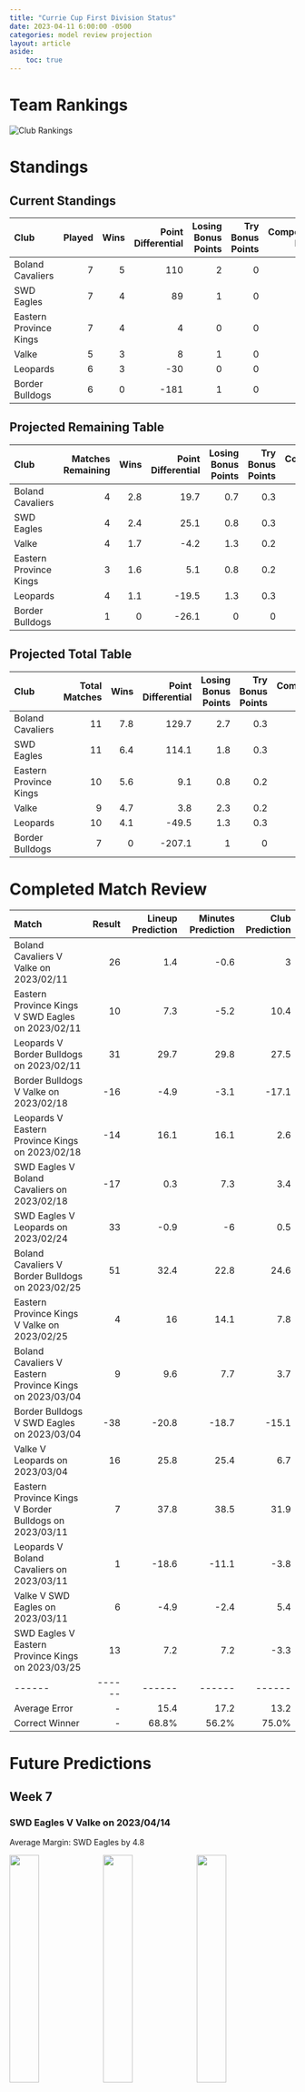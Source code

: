 ```yaml
---  
title: "Currie Cup First Division Status"  
date: 2023-04-11 6:00:00 -0500  
categories: model review projection  
layout: article  
aside:  
    toc: true  
---
```

# Team Rankings


![Club Rankings](plots/rankings_Currie-Cup-First-Division-2022.png)
# Standings

## Current Standings


| Club                   |   Played |   Wins |   Point Differential |   Losing Bonus Points |   Try Bonus Points |   Competition Points |
|:-----------------------|---------:|-------:|---------------------:|----------------------:|-------------------:|---------------------:|
| Boland Cavaliers       |        7 |      5 |                  110 |                     2 |                  0 |                   22 |
| SWD Eagles             |        7 |      4 |                   89 |                     1 |                  0 |                   17 |
| Eastern Province Kings |        7 |      4 |                    4 |                     0 |                  0 |                   16 |
| Valke                  |        5 |      3 |                    8 |                     1 |                  0 |                   13 |
| Leopards               |        6 |      3 |                  -30 |                     0 |                  0 |                   12 |
| Border Bulldogs        |        6 |      0 |                 -181 |                     1 |                  0 |                    1 |



## Projected Remaining Table


| Club                   |   Matches Remaining |   Wins |   Point Differential |   Losing Bonus Points |   Try Bonus Points |   Competition Points |
|:-----------------------|--------------------:|-------:|---------------------:|----------------------:|-------------------:|---------------------:|
| Boland Cavaliers       |                   4 |    2.8 |                 19.7 |                   0.7 |                0.3 |                 12.5 |
| SWD Eagles             |                   4 |    2.4 |                 25.1 |                   0.8 |                0.3 |                 11.1 |
| Valke                  |                   4 |    1.7 |                 -4.2 |                   1.3 |                0.2 |                  8.6 |
| Eastern Province Kings |                   3 |    1.6 |                  5.1 |                   0.8 |                0.2 |                  7.8 |
| Leopards               |                   4 |    1.1 |                -19.5 |                   1.3 |                0.3 |                  6.2 |
| Border Bulldogs        |                   1 |    0   |                -26.1 |                   0   |                0   |                  0   |



## Projected Total Table


| Club                   |   Total Matches |   Wins |   Point Differential |   Losing Bonus Points |   Try Bonus Points |   Competition Points |
|:-----------------------|----------------:|-------:|---------------------:|----------------------:|-------------------:|---------------------:|
| Boland Cavaliers       |              11 |    7.8 |                129.7 |                   2.7 |                0.3 |                 34.5 |
| SWD Eagles             |              11 |    6.4 |                114.1 |                   1.8 |                0.3 |                 28.1 |
| Eastern Province Kings |              10 |    5.6 |                  9.1 |                   0.8 |                0.2 |                 23.8 |
| Valke                  |               9 |    4.7 |                  3.8 |                   2.3 |                0.2 |                 21.6 |
| Leopards               |              10 |    4.1 |                -49.5 |                   1.3 |                0.3 |                 18.2 |
| Border Bulldogs        |               7 |    0   |               -207.1 |                   1   |                0   |                  1   |



# Completed Match Review


| Match                                                   |   Result |   Lineup Prediction |   Minutes Prediction |   Club Prediction |
|:--------------------------------------------------------|---------:|--------------------:|---------------------:|------------------:|
| Boland Cavaliers V Valke on 2023/02/11                  |       26 |                 1.4 |                 -0.6 |               3   |
| Eastern Province Kings V SWD Eagles on 2023/02/11       |       10 |                 7.3 |                 -5.2 |              10.4 |
| Leopards V Border Bulldogs on 2023/02/11                |       31 |                29.7 |                 29.8 |              27.5 |
| Border Bulldogs V Valke on 2023/02/18                   |      -16 |                -4.9 |                 -3.1 |             -17.1 |
| Leopards V Eastern Province Kings on 2023/02/18         |      -14 |                16.1 |                 16.1 |               2.6 |
| SWD Eagles V Boland Cavaliers on 2023/02/18             |      -17 |                 0.3 |                  7.3 |               3.4 |
| SWD Eagles V Leopards on 2023/02/24                     |       33 |                -0.9 |                 -6   |               0.5 |
| Boland Cavaliers V Border Bulldogs on 2023/02/25        |       51 |                32.4 |                 22.8 |              24.6 |
| Eastern Province Kings V Valke on 2023/02/25            |        4 |                16   |                 14.1 |               7.8 |
| Boland Cavaliers V Eastern Province Kings on 2023/03/04 |        9 |                 9.6 |                  7.7 |               3.7 |
| Border Bulldogs V SWD Eagles on 2023/03/04              |      -38 |               -20.8 |                -18.7 |             -15.1 |
| Valke V Leopards on 2023/03/04                          |       16 |                25.8 |                 25.4 |               6.7 |
| Eastern Province Kings V Border Bulldogs on 2023/03/11  |        7 |                37.8 |                 38.5 |              31.9 |
| Leopards V Boland Cavaliers on 2023/03/11               |        1 |               -18.6 |                -11.1 |              -3.8 |
| Valke V SWD Eagles on 2023/03/11                        |        6 |                -4.9 |                 -2.4 |               5.4 |
| SWD Eagles V Eastern Province Kings on 2023/03/25       |       13 |                 7.2 |                  7.2 |              -3.3 |
| ------ | ------ | ------ | ------ | ------ |
| Average Error |       - | 15.4 | 17.2 | 13.2 |
| Correct Winner |       - | 68.8% | 56.2% | 75.0% |


# Future Predictions

## Week 7

### SWD Eagles V Valke on 2023/04/14


Average Margin: SWD Eagles by 4.8

<p float="left">
<img src="plots/performances_SWD Eagles_V_Valke_7.png" width="32%" />
<img src="plots/resultbar_SWD Eagles_V_Valke_7.png" width="32%" />
<img src="plots/spreads_SWD Eagles_V_Valke_7.png" width="32%" />
</p>

### Eastern Province Kings V Leopards on 2023/04/15


Average Margin: Eastern Province Kings by 7.7

<p float="left">
<img src="plots/performances_Eastern Province Kings_V_Leopards_7.png" width="32%" />
<img src="plots/resultbar_Eastern Province Kings_V_Leopards_7.png" width="32%" />
<img src="plots/spreads_Eastern Province Kings_V_Leopards_7.png" width="32%" />
</p>

## Week 8

### Valke V Boland Cavaliers on 2023/04/22


Average Margin: Boland Cavaliers by 1.5

<p float="left">
<img src="plots/performances_Valke_V_Boland Cavaliers_8.png" width="32%" />
<img src="plots/resultbar_Valke_V_Boland Cavaliers_8.png" width="32%" />
<img src="plots/spreads_Valke_V_Boland Cavaliers_8.png" width="32%" />
</p>

### Leopards V SWD Eagles on 2023/04/22


Average Margin: SWD Eagles by 1.2

<p float="left">
<img src="plots/performances_Leopards_V_SWD Eagles_8.png" width="32%" />
<img src="plots/resultbar_Leopards_V_SWD Eagles_8.png" width="32%" />
<img src="plots/spreads_Leopards_V_SWD Eagles_8.png" width="32%" />
</p>

## Week 9

### SWD Eagles V Border Bulldogs on 2023/04/28


Average Margin: SWD Eagles by 26.1

<p float="left">
<img src="plots/performances_SWD Eagles_V_Border Bulldogs_9.png" width="32%" />
<img src="plots/resultbar_SWD Eagles_V_Border Bulldogs_9.png" width="32%" />
<img src="plots/spreads_SWD Eagles_V_Border Bulldogs_9.png" width="32%" />
</p>

### Boland Cavaliers V Leopards on 2023/04/29


Average Margin: Boland Cavaliers by 11.1

<p float="left">
<img src="plots/performances_Boland Cavaliers_V_Leopards_9.png" width="32%" />
<img src="plots/resultbar_Boland Cavaliers_V_Leopards_9.png" width="32%" />
<img src="plots/spreads_Boland Cavaliers_V_Leopards_9.png" width="32%" />
</p>

## Week 10

### Eastern Province Kings V Boland Cavaliers on 2023/05/13


Average Margin: Boland Cavaliers by 0.1

<p float="left">
<img src="plots/performances_Eastern Province Kings_V_Boland Cavaliers_10.png" width="32%" />
<img src="plots/resultbar_Eastern Province Kings_V_Boland Cavaliers_10.png" width="32%" />
<img src="plots/spreads_Eastern Province Kings_V_Boland Cavaliers_10.png" width="32%" />
</p>

## Week 12

### Leopards V Valke on 2023/06/03


Average Margin: Leopards by 0.5

<p float="left">
<img src="plots/performances_Leopards_V_Valke_12.png" width="32%" />
<img src="plots/resultbar_Leopards_V_Valke_12.png" width="32%" />
<img src="plots/spreads_Leopards_V_Valke_12.png" width="32%" />
</p>

## Week 11

### Boland Cavaliers V SWD Eagles on 2023/05/20


Average Margin: Boland Cavaliers by 7.0

<p float="left">
<img src="plots/performances_Boland Cavaliers_V_SWD Eagles_11.png" width="32%" />
<img src="plots/resultbar_Boland Cavaliers_V_SWD Eagles_11.png" width="32%" />
<img src="plots/spreads_Boland Cavaliers_V_SWD Eagles_11.png" width="32%" />
</p>

### Valke V Eastern Province Kings on 2023/05/20


Average Margin: Valke by 2.6

<p float="left">
<img src="plots/performances_Valke_V_Eastern Province Kings_11.png" width="32%" />
<img src="plots/resultbar_Valke_V_Eastern Province Kings_11.png" width="32%" />
<img src="plots/spreads_Valke_V_Eastern Province Kings_11.png" width="32%" />
</p>

